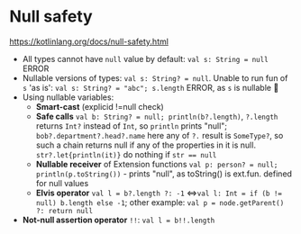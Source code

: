 # Null safety

https://kotlinlang.org/docs/null-safety.html

- All types cannot have `null` value by default: `val s: String = null` ERROR
- Nullable versions of types:
    `val s: String? = null`. Unable to run fun of `s` 'as is': `val s: String? = "abc"; s.length` ERROR, as `s` is nullable
  
- Using nullable variables:
  - **Smart-cast** (explicid !=null check)
  - **Safe calls** `val b: String? = null; println(b?.length)`, `?.length` returns `Int?` instead of `Int`, so `println` prints "null";<br>
    `bob?.department?.head?.name` here any of `?.` result is `SomeType?`, so such a chain returns null if any of the properties in it is null.<br>
    `str?.let{println(it)}` do nothing if `str == null`
  - **Nullable receiver**﻿ of Extension functions `val p: person? = null; println(p.toString())` - prints "null", as toString() is ext.fun. defined for null values
  - **Elvis operator** `val l = b?.length ?: -1` <=>`val l: Int = if (b != null) b.length else -1`; other example: `val p = node.getParent() ?: return null`
- **Not-null assertion operator** `!!`: `val l = b!!.length`
